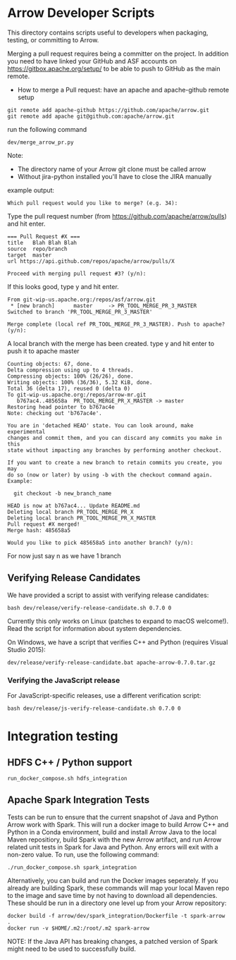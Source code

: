<!--
  ~ Licensed to the Apache Software Foundation (ASF) under one
  ~ or more contributor license agreements.  See the NOTICE file
  ~ distributed with this work for additional information
  ~ regarding copyright ownership.  The ASF licenses this file
  ~ to you under the Apache License, Version 2.0 (the
  ~ "License"); you may not use this file except in compliance
  ~ with the License.  You may obtain a copy of the License at
  ~
  ~   http://www.apache.org/licenses/LICENSE-2.0
  ~
  ~ Unless required by applicable law or agreed to in writing,
  ~ software distributed under the License is distributed on an
  ~ "AS IS" BASIS, WITHOUT WARRANTIES OR CONDITIONS OF ANY
  ~ KIND, either express or implied.  See the License for the
  ~ specific language governing permissions and limitations
  ~ under the License.
  -->

# Arrow Developer Scripts

This directory contains scripts useful to developers when packaging,
testing, or committing to Arrow.

Merging a pull request requires being a committer on the project. In addition
you need to have linked your GitHub and ASF accounts on
https://gitbox.apache.org/setup/ to be able to push to GitHub as the main
remote.

* How to merge a Pull request:
have an apache and apache-github remote setup
```
git remote add apache-github https://github.com/apache/arrow.git
git remote add apache git@github.com:apache/arrow.git
```
run the following command
```
dev/merge_arrow_pr.py
```

Note:
* The directory name of your Arrow git clone must be called arrow
* Without jira-python installed you'll have to close the JIRA manually

example output:
```
Which pull request would you like to merge? (e.g. 34):
```
Type the pull request number (from https://github.com/apache/arrow/pulls) and hit enter.
```
=== Pull Request #X ===
title	Blah Blah Blah
source	repo/branch
target	master
url	https://api.github.com/repos/apache/arrow/pulls/X

Proceed with merging pull request #3? (y/n):
```
If this looks good, type y and hit enter.
```
From git-wip-us.apache.org:/repos/asf/arrow.git
 * [new branch]      master     -> PR_TOOL_MERGE_PR_3_MASTER
Switched to branch 'PR_TOOL_MERGE_PR_3_MASTER'

Merge complete (local ref PR_TOOL_MERGE_PR_3_MASTER). Push to apache? (y/n):
```
A local branch with the merge has been created.
type y and hit enter to push it to apache master
```
Counting objects: 67, done.
Delta compression using up to 4 threads.
Compressing objects: 100% (26/26), done.
Writing objects: 100% (36/36), 5.32 KiB, done.
Total 36 (delta 17), reused 0 (delta 0)
To git-wip-us.apache.org:/repos/arrow-mr.git
   b767ac4..485658a  PR_TOOL_MERGE_PR_X_MASTER -> master
Restoring head pointer to b767ac4e
Note: checking out 'b767ac4e'.

You are in 'detached HEAD' state. You can look around, make experimental
changes and commit them, and you can discard any commits you make in this
state without impacting any branches by performing another checkout.

If you want to create a new branch to retain commits you create, you may
do so (now or later) by using -b with the checkout command again. Example:

  git checkout -b new_branch_name

HEAD is now at b767ac4... Update README.md
Deleting local branch PR_TOOL_MERGE_PR_X
Deleting local branch PR_TOOL_MERGE_PR_X_MASTER
Pull request #X merged!
Merge hash: 485658a5

Would you like to pick 485658a5 into another branch? (y/n):
```
For now just say n as we have 1 branch

## Verifying Release Candidates

We have provided a script to assist with verifying release candidates:

```shell
bash dev/release/verify-release-candidate.sh 0.7.0 0
```

Currently this only works on Linux (patches to expand to macOS welcome!). Read
the script for information about system dependencies.

On Windows, we have a script that verifies C++ and Python (requires Visual
Studio 2015):

```
dev/release/verify-release-candidate.bat apache-arrow-0.7.0.tar.gz
```

### Verifying the JavaScript release

For JavaScript-specific releases, use a different verification script:

```shell
bash dev/release/js-verify-release-candidate.sh 0.7.0 0
```
# Integration testing

## HDFS C++ / Python support

```shell
run_docker_compose.sh hdfs_integration
```

## Apache Spark Integration Tests

Tests can be run to ensure that the current snapshot of Java and Python Arrow
work with Spark. This will run a docker image to build Arrow C++
and Python in a Conda environment, build and install Arrow Java to the local
Maven repositiory, build Spark with the new Arrow artifact, and run Arrow
related unit tests in Spark for Java and Python. Any errors will exit with a
non-zero value. To run, use the following command:

```shell
./run_docker_compose.sh spark_integration

```

Alternatively, you can build and run the Docker images seperately. If you
already are building Spark, these commands will map your local Maven repo
to the image and save time by not having to download all dependencies. These
should be run in a directory one level up from your Arrow repository:

```shell
docker build -f arrow/dev/spark_integration/Dockerfile -t spark-arrow .
docker run -v $HOME/.m2:/root/.m2 spark-arrow
```

NOTE: If the Java API has breaking changes, a patched version of Spark might
need to be used to successfully build.
